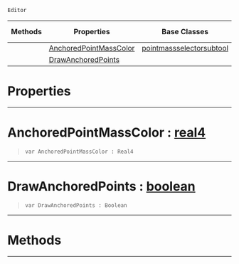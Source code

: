  `Editor`

|Methods|Properties|Base Classes|Derived Classes|
|---|---|---|---|
| |[ AnchoredPointMassColor](https://github.com/dragonCASTjosh/PlasmaDocs/blob/master/code_reference/class_reference/anchoringsubtool.markdown#anchoredpointmasscolor-z)|[pointmassselectorsubtool](https://github.com/dragonCASTjosh/PlasmaDocs/blob/master/code_reference/class_reference/pointmassselectorsubtool.markdown)| |
| |[ DrawAnchoredPoints](https://github.com/dragonCASTjosh/PlasmaDocs/blob/master/code_reference/class_reference/anchoringsubtool.markdown#drawanchoredpoints-plasma)| | |


 #  Properties


---  
 #  AnchoredPointMassColor : [real4](https://github.com/dragonCASTjosh/PlasmaDocs/blob/master/code_reference/lightning_base_types/real4.markdown)

> 
> ``` lang=cpp, name=Lightning
> var AnchoredPointMassColor : Real4


---  
 #  DrawAnchoredPoints : [boolean](https://github.com/dragonCASTjosh/PlasmaDocs/blob/master/code_reference/lightning_base_types/boolean.markdown)

> 
> ``` lang=cpp, name=Lightning
> var DrawAnchoredPoints : Boolean


---  
 #  Methods


---  
 

 